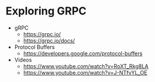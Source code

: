 # Exploring GRPC

* gRPC
  * <https://grpc.io/>
  * <https://grpc.io/docs/>
* Protocol Buffers
  * <https://developers.google.com/protocol-buffers>
* Videos
  * <https://www.youtube.com/watch?v=RoXT_Rkg8LA>
  * <https://www.youtube.com/watch?v=J-NTfvYL_OE>
